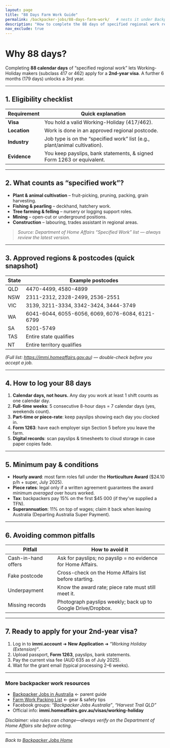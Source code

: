 ```yaml
---
layout: page
title: "88 Days Farm Work Guide"
permalink: /backpacker-jobs/88-days-farm-work/   # nests it under Backpacker Jobs
description: "How to complete the 88 days of specified regional work required for a 2nd-year Working-Holiday visa (subclass 417/462) in Australia."
nav_exclude: true
---
```


# Why 88 days?

Completing **88 calendar days** of “specified regional work” lets Working-Holiday makers (subclass 417 or 462) apply for a **2nd-year visa**. A further 6 months (179 days) unlocks a 3rd year.

---

## 1. Eligibility checklist

| Requirement | Quick explanation |
|-------------|-------------------|
| **Visa** | You hold a valid Working-Holiday (417/462). |
| **Location** | Work is done in an approved regional postcode. |
| **Industry** | Job type is on the “specified work” list (e.g., plant/animal cultivation). |
| **Evidence** | You keep payslips, bank statements, & signed Form 1263 or equivalent. |

---

## 2. What counts as “specified work”?

- **Plant & animal cultivation** – fruit-picking, pruning, packing, grain harvesting.  
- **Fishing & pearling** – deckhand, hatchery work.  
- **Tree farming & felling** – nursery or logging support roles.  
- **Mining** – open-cut or underground positions.  
- **Construction** – labouring, trades assistant in regional areas.

> *Source: Department of Home Affairs “Specified Work” list — always review the latest version.*

---

## 3. Approved regions & postcodes (quick snapshot)

| State | Example postcodes |
|-------|-------------------|
| QLD | 4470-4499, 4580-4899 |
| NSW | 2311-2312, 2328-2499, 2536-2551 |
| VIC | 3139, 3211-3334, 3342-3424, 3444-3749 |
| WA  | 6041-6044, 6055-6056, 6069, 6076-6084, 6121-6799 |
| SA  | 5201-5749 |
| TAS | Entire state qualifies |
| NT  | Entire territory qualifies |

*(Full list: <https://immi.homeaffairs.gov.au>) — double-check before you accept a job.*

---

## 4. How to log your 88 days

1. **Calendar days, not hours.** Any day you work at least 1 shift counts as one calendar day.  
2. **Full-time weeks**: 5 consecutive 8-hour days = 7 calendar days (yes, weekends count).  
3. **Part-time or piece-rate**: keep payslips showing each day you clocked in.  
4. **Form 1263**: have each employer sign Section 5 before you leave the farm.  
5. **Digital records**: scan payslips & timesheets to cloud storage in case paper copies fade.

---

## 5. Minimum pay & conditions

- **Hourly award**: most farm roles fall under the **Horticulture Award** ($24.10 p/h + super, July 2025).  
- **Piece rates**: legal only if a written agreement guarantees the award minimum *averaged* over hours worked.  
- **Tax**: backpackers pay 15% on the first \$45 000 (if they’ve supplied a TFN).  
- **Superannuation**: 11% on top of wages; claim it back when leaving Australia (Departing Australia Super Payment).

---

## 6. Avoiding common pitfalls

| Pitfall | How to avoid it |
|---------|-----------------|
| Cash-in-hand offers | Ask for payslips; no payslip = no evidence for Home Affairs. |
| Fake postcode | Cross-check on the Home Affairs list before starting. |
| Underpayment | Know the award rate; piece rate must still meet it. |
| Missing records | Photograph payslips weekly; back up to Google Drive/Dropbox. |

---

## 7. Ready to apply for your 2nd-year visa?

1. Log in to **immi.account** ➜ **New Application** ➜ *“Working Holiday (Extension)”*.  
2. Upload passport, **Form 1263**, payslips, bank statements.  
3. Pay the current visa fee (AUD 635 as of July 2025).  
4. Wait for the grant email (typical processing 2–6 weeks).

---

### More backpacker work resources

- [Backpacker Jobs in Australia](/backpacker-jobs/) ← parent guide  
- [Farm Work Packing List](/backpacker-jobs/farm-work/) ← gear & safety tips  
- Facebook groups: *“Backpacker Jobs Australia”*, *“Harvest Trail QLD”*  
- Official info: **immi.homeaffairs.gov.au/visas/working-holiday**

*Disclaimer: visa rules can change—always verify on the Department of Home Affairs site before acting.*

---

*Back to [Backpacker Jobs Home](/backpacker-jobs/)*  
